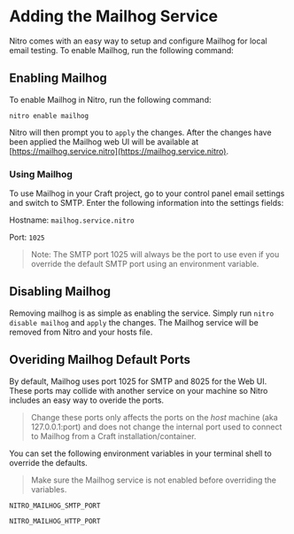 # Adding the Mailhog Service

Nitro comes with an easy way to setup and configure Mailhog for local email testing. To enable Mailhog, run the following command:

## Enabling Mailhog

To enable Mailhog in Nitro, run the following command:

`nitro enable mailhog`

Nitro will then prompt you to `apply` the changes. After the changes have been applied the Mailhog web UI will be available at [https://mailhog.service.nitro](https://mailhog.service.nitro).

### Using Mailhog

To use Mailhog in your Craft project, go to your control panel email settings and switch to SMTP. Enter the following information into the settings fields:

Hostname: `mailhog.service.nitro`

Port: `1025`

> Note: The SMTP port 1025 will always be the port to use even if you override the default SMTP port using an environment variable.

## Disabling Mailhog

Removing mailhog is as simple as enabling the service. Simply run `nitro disable mailhog` and `apply` the changes. The Mailhog service will be removed from Nitro and your hosts file.

## Overiding Mailhog Default Ports

By default, Mailhog uses port 1025 for SMTP and 8025 for the Web UI. These ports may collide with another service on your machine so Nitro includes an easy way to overide the ports.

> Change these ports only affects the ports on the _host_ machine (aka 127.0.0.1:port) and does not change the internal port used to connect to Mailhog from a Craft installation/container.

You can set the following environment variables in your terminal shell to override the defaults.

> Make sure the Mailhog service is not enabled before overriding the variables.

`NITRO_MAILHOG_SMTP_PORT`

`NITRO_MAILHOG_HTTP_PORT`
